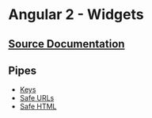 
# Angular 2 - Widgets

## [Source Documentation](../README.md)

## Pipes
- [Keys]()
- [Safe URLs]()
- [Safe HTML]()
